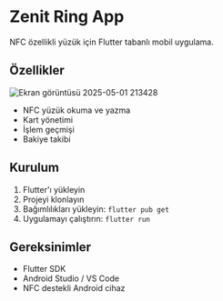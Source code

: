 # Zenit Ring App

NFC özellikli yüzük için Flutter tabanlı mobil uygulama.

## Özellikler
![Ekran görüntüsü 2025-05-01 213428](https://github.com/user-attachments/assets/1ee87393-e344-49f6-b7f0-1581a994a105)

- NFC yüzük okuma ve yazma
- Kart yönetimi
- İşlem geçmişi
- Bakiye takibi

## Kurulum

1. Flutter'ı yükleyin
2. Projeyi klonlayın
3. Bağımlılıkları yükleyin: `flutter pub get`
4. Uygulamayı çalıştırın: `flutter run`

## Gereksinimler

- Flutter SDK
- Android Studio / VS Code
- NFC destekli Android cihaz
